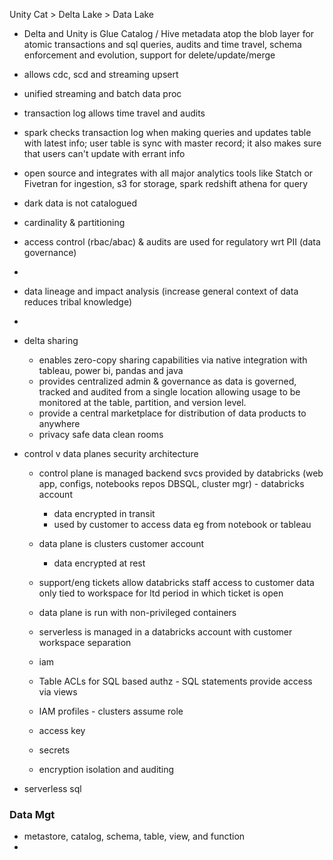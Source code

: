 Unity Cat > Delta Lake > Data Lake
- Delta and Unity is Glue Catalog / Hive metadata atop the blob layer for atomic transactions and sql queries, audits and time travel, schema enforcement and evolution, support for delete/update/merge 
- allows cdc, scd and streaming upsert
- unified streaming and batch data proc
- transaction log allows time travel and audits
- spark checks transaction log when making queries and updates table with latest info; user table is sync with master record; it also makes sure that users can't update with errant info
- open source and integrates with all major analytics tools like Statch or Fivetran for ingestion, s3 for storage, spark redshift athena for query

- dark data is not catalogued
- cardinality & partitioning
- access control (rbac/abac) & audits are used for regulatory wrt PII (data governance)
- 
- data lineage and impact analysis (increase general context of data reduces tribal knowledge)
- 
- delta sharing 
	- enables zero-copy sharing capabilities via native integration with tableau, power bi, pandas and java 
	- provides centralized admin & governance as data is governed, tracked and audited from a single location allowing usage to be monitored at the table, partition, and version level. 
	- provide a central marketplace for distribution of data products to anywhere 
	- privacy safe data clean rooms

- control v data planes security architecture 
	- control plane is managed backend svcs provided by databricks (web app, configs, notebooks repos DBSQL, cluster mgr) - databricks account
		- data encrypted in transit
		- used by customer to access data eg from notebook or tableau
	- data plane is clusters customer account
		- data encrypted at rest
	- support/eng tickets allow databricks staff access to customer data only tied to workspace for ltd period in which ticket is open
	- data plane is run with non-privileged containers
	- serverless is managed in a databricks account with customer workspace separation

	- iam
	- Table ACLs for SQL based authz - SQL statements provide access via views
	- IAM profiles - clusters assume role
	- access key 
	- secrets
	- encryption isolation and auditing
- serverless sql 

### Data Mgt
- metastore, catalog, schema, table, view, and function
- 